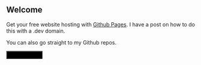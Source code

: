 ## Welcome

Get your free website hosting with [Github Pages](https://pages.github.com).
I have a post on how to do this with a .dev domain.

You can also go straight to my Github repos.

<a href="https://github.com/matbilodeau?tab=repositories"><button style="background-color:Black" type="button" class="btn btn-primary"><span style="vertical-align:middle"><i class="fab fa-github-square button-icon"></i></span>&nbsp;&nbsp;matbilodeau</button></a>
